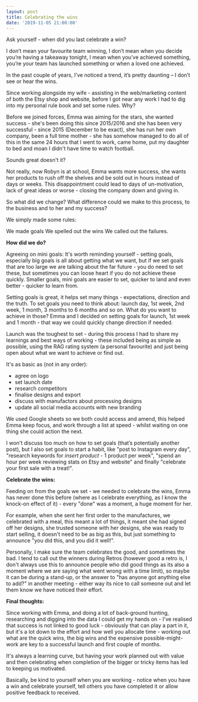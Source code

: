 ```yaml
---
layout: post
title: Celebrating the wins
date: '2019-11-05 21:00:00'
---
```

Ask yourself - when did you last celebrate a win?

I don’t mean your favourite team winning, I don’t mean when you decide you’re having a takeaway tonight, I mean when you’ve achieved something, you’re your team has launched something or when a loved one achieved.

In the past couple of years, I’ve noticed a trend, it’s pretty daunting – I don’t see or hear the wins.

Since working alongside my wife - assisting in the web/marketing content of both the Etsy shop and website, before I got near any work I had to dig into my personal rule book and set some rules.
Why?

Before we joined forces, Emma was aiming for the stars, she wanted success - she's been doing this since 2015/2016 and she has been very successful - since 2015 (December to be exact), she has run her own company, been a full time mother - she has somehow managed to do all of this in the same 24 hours that I went to work, came home, put my daughter to bed and moan I didn't have time to watch football.

Sounds great doesn't it?

Not really, now Robyn is at school, Emma wants more success, she wants her products to rush off the shelves and be sold out in hours instead of days or weeks.
This disappointment could lead to days of un-motivation, lack of great ideas or worse - closing the company down and giving in.

So what did we change? What difference could we make to this process, to the business and to her and my success?

We simply made some rules:

We made goals
We spelled out the wins
We called out the failures.

<strong>How did we do? </strong>

Agreeing on mini goals:
It's worth reminding yourself - setting goals, especially big goals is all about getting what we want, but if we set goals that are too large we are talking about the far future - you do need to set these, but sometimes you can loose heart if you do not achieve these quickly. Smaller goals, mini goals are easier to set, quicker to land and even better - quicker to learn from.

Setting goals is great, it helps set many things - expectations, direction and the truth.
To set goals you need to think about: launch day, 1st week, 2nd week, 1 month, 3 months to 6 months and so on. What do you want to achieve in those?
Emma and I decided on setting goals for launch, 1st week and 1 month - that way we could quickly change direction if needed.

Launch was the toughest to set - during this process I had to share my learnings and best ways of working - these included being as simple as possible, using the RAG rating system (a personal favourite) and just being open about what we want to achieve or find out.

It's as basic as (not in any order):
- agree on logo
- set launch date
- research competitors
- finalise designs and export
- discuss with manufactors about processing designs
- update all social media accounts with new branding

We used Google sheets so we both could access and amend, this helped Emma keep focus, and work through a list at speed - whilst waiting on one thing she could action the next.

I won't discuss too much on how to set goals (that’s potentially another post), but I also set goals to start a habit, like "post to Instagram every day", "research keywords for *insert product* - 1 product per week", "spend an hour per week reviewing stats on Etsy and website" and finally "celebrate your first sale with a treat!".

<strong>Celebrate the wins:</strong>

Feeding on from the goals we set - we needed to celebrate the wins, Emma has never done this before (where as I celebrate everything, as I know the knock-on effect of it) - every "done" was a moment, a huge moment for her.

For example, when she sent her first order to the manufactures, we celebrated with a meal, this meant a lot of things, it meant she had signed off her designs, she trusted someone with her designs, she was ready to start selling, it doesn't need to be as big as this, but just something to announce "you did this, and you did it well!".

Personally, I make sure the team celebrates the good, and sometimes the bad. I tend to call out the winners during Retros (however good a retro is, I don't always use this to announce people who did good things as its also a moment where we are saying what went wrong with a time limit), so maybe it can be during a stand-up, or the answer to "has anyone got anything else to add?" in another meeting - either way its nice to call someone out and let them know we have noticed their effort.

<strong>Final thoughts:</strong>

Since working with Emma, and doing a lot of back-ground hunting, researching and digging into the data I could get my hands on - I've realised that success is not linked to good luck - obviously that can play a part in it, but it's a lot down to the effort and how well you allocate time - working out what are the quick wins, the big wins and the expensive possible-might-work are key to a successful launch and first couple of months.

It's always a learning curve, but having your work planned out with value and then celebrating when completion of the bigger or tricky items has led to keeping us motivated.

Basically, be kind to yourself when you are working - notice when you have a win and celebrate yourself, tell others you have completed it or allow positive feedback to received.

